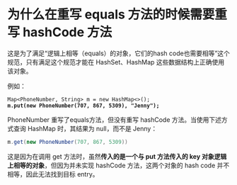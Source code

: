 # 为什么在重写 equals 方法的时候需要重写 hashCode 方法

这是为了满足“逻辑上相等（equals）的对象，它们的hash code也需要相等”这个规范，只有满足这个规范才能在 HashSet、HashMap 这些数据结构上正确使用该对象。

例如：

<pre class="language-java"><code class="lang-java">Map&#x3C;PhoneNumber, String> m = new HashMap&#x3C;>();
<strong>m.put(new PhoneNumber(707, 867, 5309), "Jenny");
</strong></code></pre>

PhoneNumber 重写了equals方法，但没有重写 hashCode 方法。当使用下述方式查询 HashMap 时，其结果为 null，而不是 Jenny：

```java
m.get(new PhoneNumber(707, 867, 5309))
```

这是因为在调用 get 方法时，虽然**传入的是一个与 put 方法传入的 key 对象逻辑上相等的对象**，但因为并未实现 hashCode 方法，这两个对象的 hash code 并不相等，因此无法找到目标 entry。
